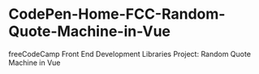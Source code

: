 # CodePen-Home-FCC-Random-Quote-Machine-in-Vue
freeCodeCamp Front End Development Libraries Project: Random Quote Machine in Vue 

